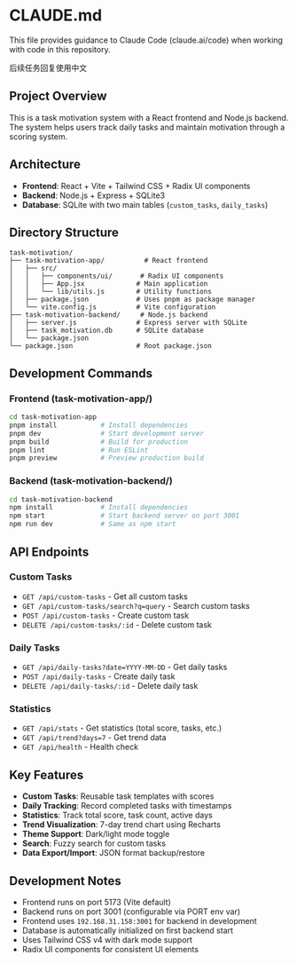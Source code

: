 # CLAUDE.md

This file provides guidance to Claude Code (claude.ai/code) when working with code in this repository.

后续任务回复使用中文

## Project Overview
This is a task motivation system with a React frontend and Node.js backend. The system helps users track daily tasks and maintain motivation through a scoring system.

## Architecture
- **Frontend**: React + Vite + Tailwind CSS + Radix UI components
- **Backend**: Node.js + Express + SQLite3
- **Database**: SQLite with two main tables (`custom_tasks`, `daily_tasks`)

## Directory Structure
```
task-motivation/
├── task-motivation-app/          # React frontend
│   ├── src/
│   │   ├── components/ui/       # Radix UI components
│   │   ├── App.jsx             # Main application
│   │   └── lib/utils.js        # Utility functions
│   ├── package.json            # Uses pnpm as package manager
│   └── vite.config.js          # Vite configuration
├── task-motivation-backend/     # Node.js backend
│   ├── server.js               # Express server with SQLite
│   ├── task_motivation.db      # SQLite database
│   └── package.json
└── package.json                # Root package.json
```

## Development Commands

### Frontend (task-motivation-app/)
```bash
cd task-motivation-app
pnpm install           # Install dependencies
pnpm dev               # Start development server
pnpm build             # Build for production
pnpm lint              # Run ESLint
pnpm preview           # Preview production build
```

### Backend (task-motivation-backend/)
```bash
cd task-motivation-backend
npm install            # Install dependencies
npm start              # Start backend server on port 3001
npm run dev            # Same as npm start
```

## API Endpoints

### Custom Tasks
- `GET /api/custom-tasks` - Get all custom tasks
- `GET /api/custom-tasks/search?q=query` - Search custom tasks
- `POST /api/custom-tasks` - Create custom task
- `DELETE /api/custom-tasks/:id` - Delete custom task

### Daily Tasks
- `GET /api/daily-tasks?date=YYYY-MM-DD` - Get daily tasks
- `POST /api/daily-tasks` - Create daily task
- `DELETE /api/daily-tasks/:id` - Delete daily task

### Statistics
- `GET /api/stats` - Get statistics (total score, tasks, etc.)
- `GET /api/trend?days=7` - Get trend data
- `GET /api/health` - Health check

## Key Features
- **Custom Tasks**: Reusable task templates with scores
- **Daily Tracking**: Record completed tasks with timestamps
- **Statistics**: Track total score, task count, active days
- **Trend Visualization**: 7-day trend chart using Recharts
- **Theme Support**: Dark/light mode toggle
- **Search**: Fuzzy search for custom tasks
- **Data Export/Import**: JSON format backup/restore

## Development Notes
- Frontend runs on port 5173 (Vite default)
- Backend runs on port 3001 (configurable via PORT env var)
- Frontend uses `192.168.31.158:3001` for backend in development
- Database is automatically initialized on first backend start
- Uses Tailwind CSS v4 with dark mode support
- Radix UI components for consistent UI elements